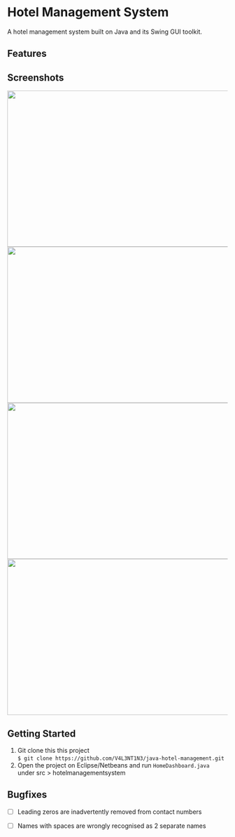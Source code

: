 # Hotel Management System
 A hotel management system built on Java and its Swing GUI toolkit.
 
 ## Features 


## Screenshots 
<p float="left">

<img src="https://user-images.githubusercontent.com/33112835/106551015-4175e800-654f-11eb-987e-1e568a44613f.PNG" width="607" height="356"/>

<img src="https://user-images.githubusercontent.com/33112835/106551009-4044bb00-654f-11eb-8b16-f569a9cd72df.PNG" width="607" height="356"/>

<img src="https://user-images.githubusercontent.com/33112835/106551017-42a71500-654f-11eb-9db5-6640949487b7.PNG" width="607" height="356"/>

<img src="https://user-images.githubusercontent.com/33112835/106551016-420e7e80-654f-11eb-9d1c-5dea3e8a0e8b.PNG" width="607" height="356"/>

</p>

## Getting Started 
1. Git clone this this project </br>`$ git clone https://github.com/V4L3NT1N3/java-hotel-management.git`
2. Open the project on Eclipse/Netbeans and run `HomeDashboard.java` under src > hotelmanagementsystem 

## Bugfixes 
- [ ] Leading zeros are inadvertently removed from contact numbers
- [ ] Names with spaces are wrongly recognised as 2 separate names 


